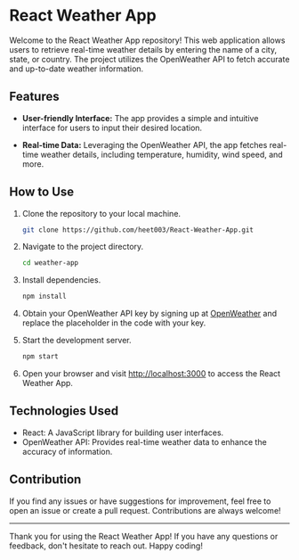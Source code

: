 # React Weather App

Welcome to the React Weather App repository! This web application allows users to retrieve real-time weather details by entering the name of a city, state, or country. The project utilizes the OpenWeather API to fetch accurate and up-to-date weather information.

## Features

- **User-friendly Interface:** The app provides a simple and intuitive interface for users to input their desired location.
  
- **Real-time Data:** Leveraging the OpenWeather API, the app fetches real-time weather details, including temperature, humidity, wind speed, and more.


## How to Use

1. Clone the repository to your local machine.
   ```bash
   git clone https://github.com/heet003/React-Weather-App.git
   ```

2. Navigate to the project directory.
   ```bash
   cd weather-app
   ```

3. Install dependencies.
   ```bash
   npm install
   ```

4. Obtain your OpenWeather API key by signing up at [OpenWeather](https://openweathermap.org/) and replace the placeholder in the code with your key.

5. Start the development server.
   ```bash
   npm start
   ```

6. Open your browser and visit [http://localhost:3000](http://localhost:3000) to access the React Weather App.

## Technologies Used

- React: A JavaScript library for building user interfaces.
- OpenWeather API: Provides real-time weather data to enhance the accuracy of information.

## Contribution

If you find any issues or have suggestions for improvement, feel free to open an issue or create a pull request. Contributions are always welcome!

---

Thank you for using the React Weather App! If you have any questions or feedback, don't hesitate to reach out. Happy coding!
